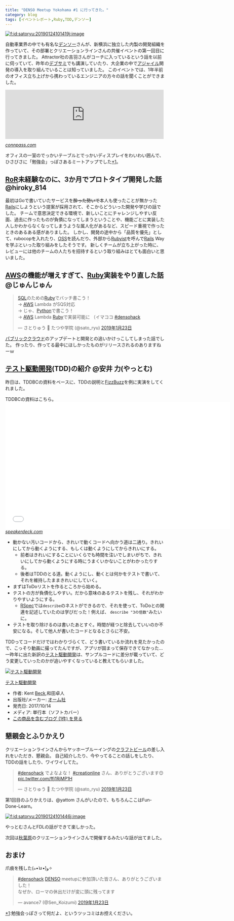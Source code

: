 ```yaml
---
title: "DENSO Meetup Yokohama #1 に行ってきた。"
category: blog
tags: [イベントレポート,Ruby,TDD,デンソー]
---
```

<p><span itemscope itemtype="http://schema.org/Photograph"><a href="http://f.hatena.ne.jp/satoryu/20190124101419" class="hatena-fotolife" itemprop="url"><img src="https://cdn-ak.f.st-hatena.com/images/fotolife/s/satoryu/20190124/20190124101419.jpg" alt="f:id:satoryu:20190124101419j:image" title="f:id:satoryu:20190124101419j:image" class="hatena-fotolife" itemprop="image"></a></span></p>

<p>自動車業界の中でも有名な<a class="keyword" href="http://d.hatena.ne.jp/keyword/%A5%C7%A5%F3%A5%BD%A1%BC">デンソー</a>さんが、新横浜に独立した内製の開発組織を作っていて、その部署とクリエーションラインさんの共催イベントの第一回目に行ってきました。
Attractor社の吉羽さんがコーチに入っているという話を以前に伺っていて、昨年の<a class="keyword" href="http://d.hatena.ne.jp/keyword/%A5%C7%A5%D6%A5%B5%A5%DF">デブサミ</a>でも講演していたり、大企業の中で<a class="keyword" href="http://d.hatena.ne.jp/keyword/%A5%A2%A5%B8%A5%E3%A5%A4%A5%EB">アジャイル</a>開発の導入を取り組んでいることは知っていました。
このイベントでは、1年半前のオフィス立ち上げから携わっているエンジニアの方々の話を聞くことができました。</p>

<p><iframe src="https://hatenablog-parts.com/embed?url=https%3A%2F%2Fconnpass.com%2Fevent%2F115706%2F" title="DENSO Meetup Yokohama #1 (Ruby苦労話 &amp; テスト駆動開発) (2019/01/23 19:00〜)" class="embed-card embed-webcard" scrolling="no" frameborder="0" style="display: block; width: 100%; height: 155px; max-width: 500px; margin: 10px 0px;"></iframe><cite class="hatena-citation"><a href="https://connpass.com/event/115706/">connpass.com</a></cite></p>

<p>オフィスの一室のでっかいテーブルとでっかいディスプレイをわいわい囲んで、ひさびさに「勉強会」っぽさあるミートアップでした<a href="#f-5049b059" name="fn-5049b059" title="勉強会っぽさって何だよ、というツッコミはお控えください。">*1</a>。</p>

<h2><a class="keyword" href="http://d.hatena.ne.jp/keyword/RoR">RoR</a>未経験なのに、3か月でプロトタイプ開発した話 @hiroky_814</h2>

<p>最初はGoで書いていたサービスを<del>酔った勢いで</del>本人も使ったことが無かった<a class="keyword" href="http://d.hatena.ne.jp/keyword/Rails">Rails</a>にしようという提案が採用されて、そこからどういった開発や学びの話でした。
チームで意思決定できる環境で、新しいことにチャレンジしやすい反面、過去に作ったものが負債になってしまうということや、機能ごとに実装した人しかわからなくなってしまうような属人化があるなど、スピード重視で作ったときのあるある感がありました。
しかし、開発の途中から「品質を優先」として、rubocopを入れたり、<a class="keyword" href="http://d.hatena.ne.jp/keyword/OSS">OSS</a>を読んだり、外部から<a class="keyword" href="http://d.hatena.ne.jp/keyword/Rubyist">Rubyist</a>を呼んで<a class="keyword" href="http://d.hatena.ne.jp/keyword/Rails">Rails</a> Wayを学ぶといった取り組みをしたそうです。
新しくチームが立ち上がった時に、レビューには他のチームの人たちを招待するという取り組みはとても面白いと思いました。</p>

<h2><a class="keyword" href="http://d.hatena.ne.jp/keyword/AWS">AWS</a>の機能が増えすぎて、<a class="keyword" href="http://d.hatena.ne.jp/keyword/Ruby">Ruby</a>実装をやり直した話 @じゅんじゅん</h2>

<p><blockquote class="twitter-tweet" data-lang="ja"><p lang="ja" dir="ltr"><a class="keyword" href="http://d.hatena.ne.jp/keyword/SQL">SQL</a>のための<a class="keyword" href="http://d.hatena.ne.jp/keyword/Ruby">Ruby</a>でバッチ書こう！<br>→ <a class="keyword" href="http://d.hatena.ne.jp/keyword/AWS">AWS</a> Lambda がSQS対応 <br>→ じゃ、<a class="keyword" href="http://d.hatena.ne.jp/keyword/Python">Python</a>で書こう！<br>→ <a class="keyword" href="http://d.hatena.ne.jp/keyword/AWS">AWS</a> Lambda <a class="keyword" href="http://d.hatena.ne.jp/keyword/Ruby">Ruby</a>で実装可能に  （イマココ <a href="https://twitter.com/hashtag/densohack?src=hash&amp;ref_src=twsrc%5Etfw">#densohack</a></p>&mdash; さとりゅう 🌸 たつや学院 (@sato_ryu) <a href="https://twitter.com/sato_ryu/status/1088024714386169856?ref_src=twsrc%5Etfw">2019年1月23日</a></blockquote><script async src="https://platform.twitter.com/widgets.js" charset="utf-8"></script></p>

<p><a class="keyword" href="http://d.hatena.ne.jp/keyword/%A5%D1%A5%D6%A5%EA%A5%C3%A5%AF%A5%AF%A5%E9%A5%A6%A5%C9">パブリッククラウド</a>のアップデートと開発との追いかけっこしてしまった話でした。
作ったり、作ってる最中にほしかったものがリリースされるのありますねーｗ</p>

<h2><a class="keyword" href="http://d.hatena.ne.jp/keyword/%A5%C6%A5%B9%A5%C8%B6%EE%C6%B0%B3%AB%C8%AF">テスト駆動開発</a>(TDD)の紹介 @安井 力(やっとむ)</h2>

<p>昨日は、TDDBCの資料をベースに、TDDの説明と<a class="keyword" href="http://d.hatena.ne.jp/keyword/FizzBuzz">FizzBuzz</a>を例に実演をしてくれました。</p>

<p>TDDBCの資料はこちら。
<iframe id="talk_frame_467044" src="//speakerdeck.com/player/de4a4cc340474f64b9f33ab0eae44cf6" width="710" height="399" style="border:0; padding:0; margin:0; background:transparent;" frameborder="0" allowtransparency="true" allowfullscreen="allowfullscreen" mozallowfullscreen="true" webkitallowfullscreen="true"></iframe><cite class="hatena-citation"><a href="https://speakerdeck.com/yattom/tesutoqu-dong-kai-fa-ru-men">speakerdeck.com</a></cite></p>

<ul>
<li>動かない汚いコードから、きれいで動くコードへ向かう道は二通り。きれいにしてから動くようにする、もしくは動くようにしてからきれいにする。

<ul>
<li>前者はきれいにすることにいくらでも時間を注いでしまいがちで、きれいにしてから動くようにする時にうまくいかないことがわかったりする。</li>
<li>後者はTDDのとる道。動くようにし、動くとは何かをテストで書いて、それを維持したままきれいにしていく。</li>
</ul>
</li>
<li>まずはToDoリストを作るところから始める。</li>
<li>テストの方が負債化しやすい。だから意味のあるテストを残し、それがわかりやすいようにする。

<ul>
<li><a class="keyword" href="http://d.hatena.ne.jp/keyword/RSpec">RSpec</a>では<code>describe</code>のネストができるので、それを使って、ToDoとの関連を記述していたのは学びだった！例えば、 <code>describe "3の倍数"</code>みたいに。</li>
</ul>
</li>
<li>テストを取り除けるのは書いたあとすぐ。時間が経つと除去していいのか不安になる。そして他人が書いたコードとなるとさらに不安。</li>
</ul>


<p>TDDってコードだけではわかりづらくて、どう書いているか流れを見たかったので、こっそり動画に撮ってたんですが、アプリが固まって保存できてなかった…
一昨年に出た新訳の<a class="keyword" href="http://d.hatena.ne.jp/keyword/%A5%C6%A5%B9%A5%C8%B6%EE%C6%B0%B3%AB%C8%AF">テスト駆動開発</a>は、サンプルコードに差分が載っていて、どう変更していったのかが追いやすくなっていると教えてもらいました。</p>

<p><div class="hatena-asin-detail"><a href="http://www.amazon.co.jp/exec/obidos/ASIN/4274217884/satoryuhatenablog-22/"><img src="https://images-fe.ssl-images-amazon.com/images/I/51hsd-b1RTL._SL160_.jpg" class="hatena-asin-detail-image" alt="テスト駆動開発" title="テスト駆動開発"></a><div class="hatena-asin-detail-info"><p class="hatena-asin-detail-title"><a href="http://www.amazon.co.jp/exec/obidos/ASIN/4274217884/satoryuhatenablog-22/">テスト駆動開発</a></p><ul><li><span class="hatena-asin-detail-label">作者:</span> Kent <a class="keyword" href="http://d.hatena.ne.jp/keyword/Beck">Beck</a>,和田卓人</li><li><span class="hatena-asin-detail-label">出版社/メーカー:</span> <a class="keyword" href="http://d.hatena.ne.jp/keyword/%A5%AA%A1%BC%A5%E0%BC%D2">オーム社</a></li><li><span class="hatena-asin-detail-label">発売日:</span> 2017/10/14</li><li><span class="hatena-asin-detail-label">メディア:</span> 単行本（ソフトカバー）</li><li><a href="http://d.hatena.ne.jp/asin/4274217884/satoryuhatenablog-22" target="_blank">この商品を含むブログ (1件) を見る</a></li></ul></div><div class="hatena-asin-detail-foot"></div></div></p>

<h2>懇親会とふりかえり</h2>

<p>クリエーションラインさんからヤッホーブルーイングの<a class="keyword" href="http://d.hatena.ne.jp/keyword/%A5%AF%A5%E9%A5%D5%A5%C8%A5%D3%A1%BC%A5%EB">クラフトビール</a>の差し入れをいただき、懇親会。
自己紹介したり、今やってることの話しをしたり、TDDの話をしたり、ワイワイしてた。</p>

<p><blockquote class="twitter-tweet" data-lang="ja"><p lang="ja" dir="ltr"><a href="https://twitter.com/hashtag/densohack?src=hash&amp;ref_src=twsrc%5Etfw">#densohack</a> でよなよな！ <a href="https://twitter.com/hashtag/creationline?src=hash&amp;ref_src=twsrc%5Etfw">#creationline</a> さん、ありがとうございます😊 <a href="https://t.co/ffj1RjMP1H">pic.twitter.com/ffj1RjMP1H</a></p>&mdash; さとりゅう 🌸 たつや学院 (@sato_ryu) <a href="https://twitter.com/sato_ryu/status/1088040866906759170?ref_src=twsrc%5Etfw">2019年1月23日</a></blockquote><script async src="https://platform.twitter.com/widgets.js" charset="utf-8"></script></p>

<p>第1回目のふりかえりは、@yattom さんがいたので、もちろんここはFun-Done-Learn。</p>

<p><span itemscope itemtype="http://schema.org/Photograph"><a href="http://f.hatena.ne.jp/satoryu/20190124101446" class="hatena-fotolife" itemprop="url"><img src="https://cdn-ak.f.st-hatena.com/images/fotolife/s/satoryu/20190124/20190124101446.jpg" alt="f:id:satoryu:20190124101446j:image" title="f:id:satoryu:20190124101446j:image" class="hatena-fotolife" itemprop="image"></a></span></p>

<p>やっとむさんとFDLの話ができて楽しかった。</p>

<p>次回は<a class="keyword" href="http://d.hatena.ne.jp/keyword/%BD%A9%CD%D5%B8%B6">秋葉原</a>のクリエーションラインさんで開催するみたいな話が出てました。</p>

<h2>おまけ</h2>

<p>爪痕を残した(๑•̀ㅂ•́)و✧</p>

<p><blockquote class="twitter-tweet" data-lang="ja"><p lang="ja" dir="ltr"><a href="https://twitter.com/hashtag/densohack?src=hash&amp;ref_src=twsrc%5Etfw">#densohack</a> <a class="keyword" href="http://d.hatena.ne.jp/keyword/DENSO">DENSO</a> meetupに参加頂いた皆さん、ありがとうございました！<br>なぜか、ローマの休出だけが変に頭に残ってます</p>&mdash; avance7 (@Sen_Koizumi) <a href="https://twitter.com/Sen_Koizumi/status/1088191895094710273?ref_src=twsrc%5Etfw">2019年1月23日</a></blockquote><script async src="https://platform.twitter.com/widgets.js" charset="utf-8"></script></p>
<div class="footnote">
<p class="footnote"><a href="#fn-5049b059" name="f-5049b059" class="footnote-number">*1</a><span class="footnote-delimiter">:</span><span class="footnote-text">勉強会っぽさって何だよ、というツッコミはお控えください。</span></p>
</div>
